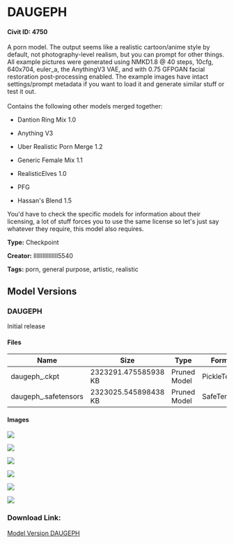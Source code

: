 # DAUGEPH

#### Civit ID: 4750

<p>A porn model. The output seems like a realistic cartoon/anime style by default, not photography-level realism, but you can prompt for other things. All example pictures were generated using NMKD1.8 @ 40 steps, 10cfg, 640x704, euler_a, the AnythingV3 VAE, and with 0.75 GFPGAN facial restoration post-processing enabled. The example images have intact settings/prompt metadata if you want to load it and generate similar stuff or test it out.<br /><br />Contains the following other models merged together:</p><ul><li><p>Dantion Ring Mix 1.0</p></li><li><p>Anything V3</p></li><li><p>Uber Realistic Porn Merge 1.2</p></li><li><p>Generic Female Mix 1.1</p></li><li><p>RealisticElves 1.0</p></li><li><p>PFG</p></li><li><p>Hassan's Blend 1.5</p><p></p></li></ul><p>You'd have to check the specific models for information about their licensing, a lot of stuff forces you to use the same license so let's just say whatever they require, this model also requires.<br /></p>

**Type:** Checkpoint

**Creator:** lllllIIlllIllIIl5540

**Tags:** porn, general purpose, artistic, realistic

## Model Versions

### DAUGEPH

<p>Initial release</p>

#### Files

| Name | Size | Type | Format | Download Url | AutoV1 | AutoV2 | SHA256 | CRC32 | BLAKE3 |
| --- | --- | --- | --- | --- | --- | --- | --- | --- | --- |
| daugeph_.ckpt | 2323291.475585938 KB | Pruned Model | PickleTensor | https://civitai.com/api/download/models/5437?type=Pruned%20Model&format=PickleTensor&size=pruned&fp=fp16 | 1E429340 | 6A507D12B4 | 6A507D12B48668FF559263E5803A32D282593DC50CC5AEA62A8E69362A2AC3BD | 6F4D51B8 | E6F53C0FAD7D4C7D0DD80FDA527D3118B2A838C38987246488E28C87CC2105BB |
| daugeph_.safetensors | 2323025.545898438 KB | Pruned Model | SafeTensor | https://civitai.com/api/download/models/5437 | 97EE3B2D | 17F4EC3EB3 | 17F4EC3EB3C7D2AF66DBA730872E902574D918D79DF4B7C47CA58382197712CC | 8B816AAB | 89C85D101D65BDDAD82AD138962EE3BBC275D4D87E9CB4C2374D3CC77DFC1CAA |

#### Images

<p><img src="https://image.civitai.com/xG1nkqKTMzGDvpLrqFT7WA/d79286d9-2b34-4500-c38f-e979c8629b00/width=450/42899.jpeg" /></p>

<p><img src="https://image.civitai.com/xG1nkqKTMzGDvpLrqFT7WA/c53fb43c-75fe-4958-514d-e24221a01400/width=450/42909.jpeg" /></p>

<p><img src="https://image.civitai.com/xG1nkqKTMzGDvpLrqFT7WA/96d81151-cbef-42e2-d16c-cc1833db4c00/width=450/46899.jpeg" /></p>

<p><img src="https://image.civitai.com/xG1nkqKTMzGDvpLrqFT7WA/4ec4ce30-4be2-4539-b12f-b926d3996300/width=450/42902.jpeg" /></p>

<p><img src="https://image.civitai.com/xG1nkqKTMzGDvpLrqFT7WA/4dbe7fa1-cd22-460f-0bdc-4780b7443400/width=450/42901.jpeg" /></p>

<p><img src="https://image.civitai.com/xG1nkqKTMzGDvpLrqFT7WA/3c41d457-b7f3-410a-6476-0469af303500/width=450/42900.jpeg" /></p>

### Download Link:

[Model Version DAUGEPH](https://civitai.com/api/download/models/5437)

